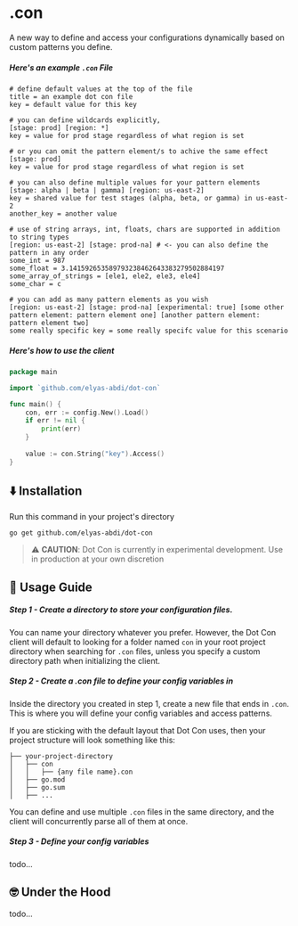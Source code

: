 # .con

A new way to define and access your configurations dynamically based on custom patterns you define.

##### Here's an example `.con` File
```text
# define default values at the top of the file
title = an example dot con file
key = default value for this key

# you can define wildcards explicitly, 
[stage: prod] [region: *]
key = value for prod stage regardless of what region is set

# or you can omit the pattern element/s to achive the same effect
[stage: prod]
key = value for prod stage regardless of what region is set

# you can also define multiple values for your pattern elements
[stage: alpha | beta | gamma] [region: us-east-2]
key = shared value for test stages (alpha, beta, or gamma) in us-east-2
another_key = another value

# use of string arrays, int, floats, chars are supported in addition to string types 
[region: us-east-2] [stage: prod-na] # <- you can also define the pattern in any order
some_int = 987
some_float = 3.141592653589793238462643383279502884197
some_array_of_strings = [ele1, ele2, ele3, ele4]
some_char = c

# you can add as many pattern elements as you wish
[region: us-east-2] [stage: prod-na] [experimental: true] [some other pattern element: pattern element one] [another pattern element: pattern element two]
some really specific key = some really specifc value for this scenario
```
##### Here's how to use the client
```go
package main

import `github.com/elyas-abdi/dot-con`

func main() {
    con, err := config.New().Load()
    if err != nil {
        print(err)
    }
	
    value := con.String("key").Access()
}
```


## ⬇️ Installation 

Run this command in your project's directory

```shell
go get github.com/elyas-abdi/dot-con
```
> ⚠️ **CAUTION**: Dot Con is currently in experimental development. Use in production at your own discretion 

## 🦮️ Usage Guide

##### Step 1 - Create a directory to store your configuration files.
You can name your directory whatever you prefer. However, the Dot Con client will default to looking for a folder named `con` in your root project directory when searching for `.con` files, unless you specify a custom directory path when initializing the client.

##### Step 2 - Create a .con file to define your config variables in
Inside the directory you created in step 1, create a new file that ends in `.con`. This is where you will define your config variables and access patterns.

If you are sticking with the default layout that Dot Con uses, then your project structure will look something like this:
```text
├── your-project-directory
│   ├── con
│   │   ├── {any file name}.con
│   ├── go.mod
│   ├── go.sum
│   ├── ...
```
You can define and use multiple `.con` files in the same directory, and the client will concurrently parse all of them at once.

##### Step 3 - Define your config variables
todo... 
## 🤓 Under the Hood
todo... 